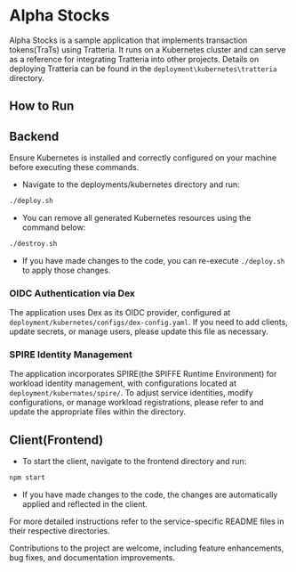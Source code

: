 # Alpha Stocks

Alpha Stocks is a sample application that implements transaction tokens(TraTs) using Tratteria. It runs on a Kubernetes cluster and can serve as a reference for integrating Tratteria into other projects. Details on deploying Tratteria can be found in the `deployment\kubernetes\tratteria` directory.

## How to Run

## Backend

Ensure Kubernetes is installed and correctly configured on your machine before executing these commands. 

- Navigate to the deployments/kubernetes directory and run:

```bash
./deploy.sh
```

- You can remove all generated Kubernetes resources using the command below:

```bash
./destroy.sh
```

- If you have made changes to the code, you can re-execute `./deploy.sh` to apply those changes.

### OIDC Authentication via Dex

The application uses Dex as its OIDC provider, configured at `deployment/kubernetes/configs/dex-config.yaml`. If you need to add clients, update secrets, or manage users, please update this file as necessary.

### SPIRE Identity Management

The application incorporates SPIRE(the SPIFFE Runtime Environment) for workload identity management, with configurations located at `deployment/kubernates/spire/`. To adjust service identities, modify configurations, or manage workload registrations, please refer to and update the appropriate files within the directory.


## Client(Frontend)

- To start the client, navigate to the frontend directory and run:

```bash
npm start
```

- If you have made changes to the code, the changes are automatically applied and reflected in the client.

For more detailed instructions refer to the service-specific README files in their respective directories.

Contributions to the project are welcome, including feature enhancements, bug fixes, and documentation improvements.